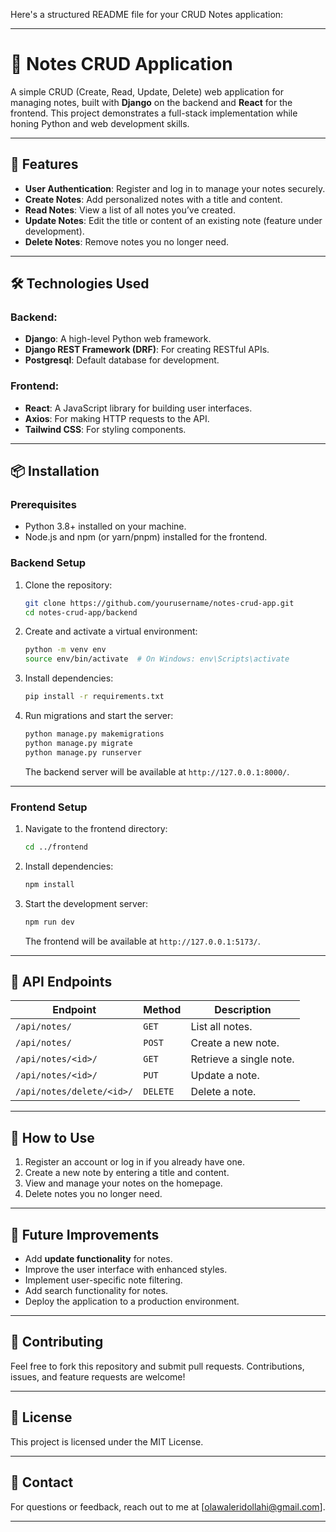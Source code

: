 Here's a structured README file for your CRUD Notes application:

---

# 📝 Notes CRUD Application

A simple CRUD (Create, Read, Update, Delete) web application for managing notes, built with **Django** on the backend and **React** for the frontend. This project demonstrates a full-stack implementation while honing Python and web development skills.

---

## 🚀 Features

- **User Authentication**: Register and log in to manage your notes securely.
- **Create Notes**: Add personalized notes with a title and content.
- **Read Notes**: View a list of all notes you’ve created.
- **Update Notes**: Edit the title or content of an existing note (feature under development).
- **Delete Notes**: Remove notes you no longer need.

---

## 🛠️ Technologies Used

### Backend:

- **Django**: A high-level Python web framework.
- **Django REST Framework (DRF)**: For creating RESTful APIs.
- **Postgresql**: Default database for development.

### Frontend:

- **React**: A JavaScript library for building user interfaces.
- **Axios**: For making HTTP requests to the API.
- **Tailwind CSS**: For styling components.

---

## 📦 Installation

### Prerequisites

- Python 3.8+ installed on your machine.
- Node.js and npm (or yarn/pnpm) installed for the frontend.

### Backend Setup

1. Clone the repository:

   ```bash
   git clone https://github.com/yourusername/notes-crud-app.git
   cd notes-crud-app/backend
   ```

2. Create and activate a virtual environment:

   ```bash
   python -m venv env
   source env/bin/activate  # On Windows: env\Scripts\activate
   ```

3. Install dependencies:

   ```bash
   pip install -r requirements.txt
   ```

4. Run migrations and start the server:

   ```bash
   python manage.py makemigrations
   python manage.py migrate
   python manage.py runserver
   ```

   The backend server will be available at `http://127.0.0.1:8000/`.

---

### Frontend Setup

1. Navigate to the frontend directory:

   ```bash
   cd ../frontend
   ```

2. Install dependencies:

   ```bash
   npm install
   ```

3. Start the development server:

   ```bash
   npm run dev
   ```

   The frontend will be available at `http://127.0.0.1:5173/`.

---

## 📄 API Endpoints

| Endpoint                  | Method   | Description             |
| ------------------------- | -------- | ----------------------- |
| `/api/notes/`             | `GET`    | List all notes.         |
| `/api/notes/`             | `POST`   | Create a new note.      |
| `/api/notes/<id>/`        | `GET`    | Retrieve a single note. |
| `/api/notes/<id>/`        | `PUT`    | Update a note.          |
| `/api/notes/delete/<id>/` | `DELETE` | Delete a note.          |

---

## 🌟 How to Use

1. Register an account or log in if you already have one.
2. Create a new note by entering a title and content.
3. View and manage your notes on the homepage.
4. Delete notes you no longer need.

---

## 🧩 Future Improvements

- Add **update functionality** for notes.
- Improve the user interface with enhanced styles.
- Implement user-specific note filtering.
- Add search functionality for notes.
- Deploy the application to a production environment.

---

## 🤝 Contributing

Feel free to fork this repository and submit pull requests. Contributions, issues, and feature requests are welcome!

---

## 📜 License

This project is licensed under the MIT License.

---

## 📧 Contact

For questions or feedback, reach out to me at [olawaleridollahi@gmail.com].

---
